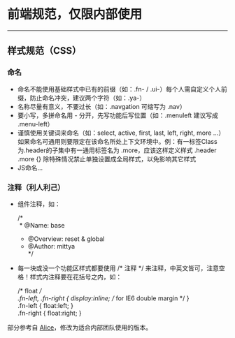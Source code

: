 # 前端规范，仅限内部使用
---

## 样式规范（CSS）

### 命名
+ 命名不能使用基础样式中已有的前缀（如：.fn- / .ui-）每个人需自定义个人前缀，防止命名冲突，建议两个字符（如：.ya-）
+ 名称尽量有意义，不要过长（如：.navgation 可缩写为 .nav）
+ 要小写，多拼命名用 - 分开，先写功能后写位置（如：.menuleft 建议写成 .menu-left）
+ 谨慎使用关键词来命名（如：select, active, first, last, left, right, more ...）如果命名可通用则要限定在该命名所处上下文环境中。例：有一标签Class为.header的子集中有一通用标签名为 .more，应该这样定义样式 .header .more {} 除特殊情况禁止单独设置成全局样式，以免影响其它样式
+ JS命名...

### 注释（利人利己）
+ 组件注释，如：  
      
    /*  
    &nbsp;* @Name: base  
     * @Overview: reset & global  
     * @Author: mittya  
     */  
</pre>

+ 每一块或没一个功能区样式都要使用 /* 注释 */ 来注释，中英文皆可，注意空格！样式内注释要在花括号之内，如：  
    
    /* float */  
    .fn-left, .fn-right { display:inline; /* for IE6 double margin */ }  
    .fn-left { float:left; }  
    .fn-right { float:right; }  










部分参考自 [Alice](http://aliceui.com/css-spec/)，修改为适合内部团队使用的版本。  